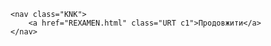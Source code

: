 <html lang="en">
<head>
    <meta charset="UTF-8">
    <meta name="viewport" content="width=device-width, initial-scale=1.0">
    <link rel="stylesheet" href="css/REXAMEN.css">
</head>
<body>

    <nav class="KNK">
        <a href="REXAMEN.html" class="URT c1">Продовжити</a>
    </nav>
    
</body>
</html>
